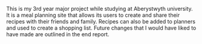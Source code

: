 This is my 3rd year major project while studying at Aberystwyth university. It is a meal planning site that allows its users to create and share their recipes with their friends and family. Recipes can also be added to planners and used to create a shopping list. Future changes that I would have liked to have made are outlined in the end report. 
